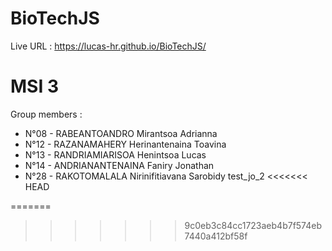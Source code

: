# BioTechJS
Live URL : https://lucas-hr.github.io/BioTechJS/

# MSI 3
Group members :
* N°08 - RABEANTOANDRO Mirantsoa Adrianna
* N°12 - RAZANAMAHERY Herinantenaina Toavina
* N°13 - RANDRIAMIARISOA Henintsoa Lucas
* N°14 - ANDRIANANTENAINA Faniry Jonathan
* N°28 - RAKOTOMALALA Nirinifitiavana Sarobidy
test_jo_2
<<<<<<< HEAD


=======
>>>>>>> 9c0eb3c84cc1723aeb4b7f574eb7440a412bf58f

